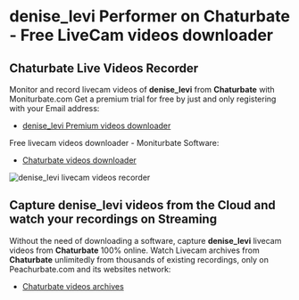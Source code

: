 # denise_levi Performer on Chaturbate - Free LiveCam videos downloader

## Chaturbate Live Videos Recorder

Monitor and record livecam videos of **denise_levi** from **Chaturbate** with Moniturbate.com
Get a premium trial for free by just and only registering with your Email address:
* [denise_levi Premium videos downloader](https://moniturbate.com/request-demo-licence-key.html)

Free livecam videos downloader - Moniturbate Software:
* [Chaturbate videos downloader](https://moniturbate.com/moniturbate-download-software.html)

![denise_levi livecam videos recorder](https://peachurnet.com/templates/moniturbate-software.png)


## Capture denise_levi videos from the Cloud and watch your recordings on Streaming

Without the need of downloading a software, capture **denise_levi** livecam videos from **Chaturbate** 100% online.
Watch Livecam archives from **Chaturbate** unlimitedly from thousands of existing recordings, only on Peachurbate.com and its websites network:
* [Chaturbate videos archives](https://peachurnet.com/)